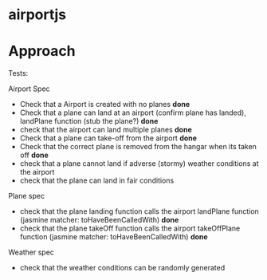 # airportjs


Approach
========

Tests:

Airport Spec
- Check that a Airport is created with no planes **done**
- Check that a plane can land at an airport (confirm plane has landed), landPlane function (stub the plane?) **done**
- check that the airport can land multiple planes **done**
- Check that a plane can take-off from the airport **done**
- Check that the correct plane is removed from the hangar when its taken off **done**
- check that a plane cannot land if adverse (stormy) weather conditions at the airport
- check that the plane can land in fair conditions

Plane spec
- check that the plane landing function calls the airport landPlane function (jasmine matcher: toHaveBeenCalledWith) **done**
- check that the plane takeOff function calls the airport takeOffPlane function (jasmine matcher: toHaveBeenCalledWith) **done**

Weather spec
- check that the weather conditions can be randomly generated